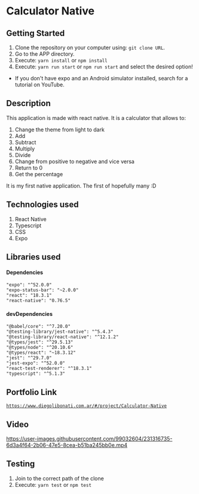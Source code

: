 # Calculator Native

## Getting Started

1. Clone the repository on your computer using: `git clone URL`.
2. Go to the APP directory.
3. Execute: `yarn install` or `npm install`
4. Execute: `yarn run start` or `npm run start` and select the desired option!

- If you don't have expo and an Android simulator installed, search for a tutorial on YouTube.

## Description

This application is made with react native. It is a calculator that allows to:

1. Change the theme from light to dark
2. Add
3. Subtract
4. Multiply
5. Divide
6. Change from positive to negative and vice versa
7. Return to 0
8. Get the percentage

It is my first native application. The first of hopefully many :D

## Technologies used

1. React Native
2. Typescript
3. CSS
4. Expo

## Libraries used

#### Dependencies

```
"expo": "^52.0.0"
"expo-status-bar": "~2.0.0"
"react": "18.3.1"
"react-native": "0.76.5"
```

#### devDependencies

```
"@babel/core": "^7.20.0"
"@testing-library/jest-native": "^5.4.3"
"@testing-library/react-native": "^12.1.2"
"@types/jest": "^29.5.13"
"@types/node": "^20.10.6"
"@types/react": "~18.3.12"
"jest": "^29.7.0"
"jest-expo": "^52.0.0"
"react-test-renderer": "^18.3.1"
"typescript": "^5.1.3"
```

## Portfolio Link

[`https://www.diegolibonati.com.ar/#/project/Calculator-Native`](https://www.diegolibonati.com.ar/#/project/Calculator-Native)

## Video

https://user-images.githubusercontent.com/99032604/231316735-6d3a4f64-2b06-47e5-8cea-b51ba245bb0e.mp4

## Testing

1. Join to the correct path of the clone
2. Execute: `yarn test` or `npm test`
